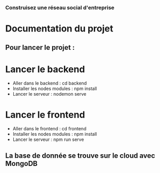 ### Construisez une réseau social d'entreprise
# Documentation du projet

## Pour lancer le projet :
# Lancer le backend

- Aller dans le backend : cd backend
- Installer les nodes modules : npm install
- Lancer le serveur : nodemon serve

# Lancer le frontend

- Aller dans le frontend : cd frontend
- Installer les nodes modules : npm install
- Lancer le serveur : npm run serve

## La base de donnée se trouve sur le cloud avec MongoDB


